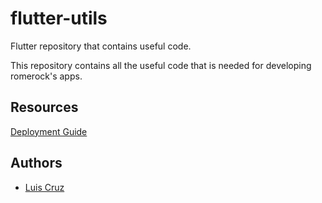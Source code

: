 # flutter-utils
Flutter repository that contains useful code.

This repository contains all the useful code that is needed for developing romerock's apps.


## Resources

[Deployment Guide](https://drive.google.com/file/d/1h6gdVdihxXHbHI0IYaPB9pTn51sGxvW7/view?usp=sharing)


## Authors
- [Luis Cruz](https://github.com/luis-cruzt)
